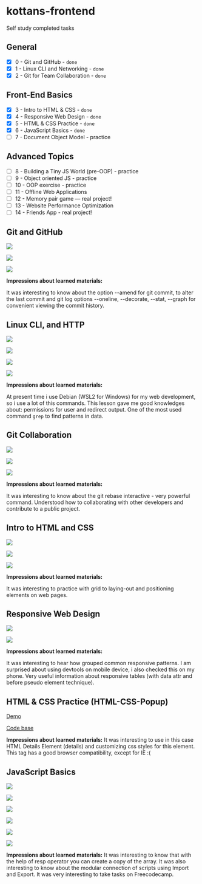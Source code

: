 # kottans-frontend
Self study completed tasks

## General
- [x] 0 - Git and GitHub - `done` 
- [x] 1 - Linux CLI and Networking - `done`
- [x] 2 - Git for Team Collaboration - `done`

## Front-End Basics
- [x] 3 - Intro to HTML & CSS - `done`
- [x] 4 - Responsive Web Design - `done`
- [x] 5 - HTML & CSS Practice - `done`
- [x] 6 - JavaScript Basics - `done`
- [ ] 7 - Document Object Model - practice

## Advanced Topics
- [ ] 8 - Building a Tiny JS World (pre-OOP) - practice
- [ ] 9 - Object oriented JS - practice
- [ ] 10 - OOP exercise - practice
- [ ] 11 - Offline Web Applications
- [ ] 12 - Memory pair game — real project!
- [ ] 13 - Website Performance Optimization
- [ ] 14 - Friends App - real project!

## Git and GitHub
![](task_git_basics/udacity-complete.png)

![](task_git_basics/learngitbranching-1.png)

![](task_git_basics/learngitbranching-2.png)

**Impressions about learned materials:**

It was interesting to know about the option --amend for git commit, to alter the last commit and git log options --oneline, --decorate, --stat, --graph for convenient viewing the commit history.

## Linux CLI, and HTTP
![](task_linux_cli/quiz-1.png)

![](task_linux_cli/quiz-2.png)

![](task_linux_cli/quiz-3.png)

![](task_linux_cli/quiz-4.png)

**Impressions about learned materials:**

At present time i use Debian (WSL2 for Windows) for my web development, so i use a lot of this commands. This lesson gave me good knowledges about: permissions for user and redirect output. One of the most used command `grep` to find patterns in data.

## Git Collaboration
![](task_git_collaboration/udacity-complete.png)

![](task_git_basics/learngitbranching-1.png)

![](task_git_basics/learngitbranching-2.png)

**Impressions about learned materials:**

It was interesting to know about the git rebase interactive - very powerful command. Understood how to collaborating with other developers and contribute to a public project.

## Intro to HTML and CSS
![](task_html_css_intro/udacity-complete.png)

![](task_html_css_intro/codecademy-1.png)

![](task_html_css_intro/codecademy-2.png)

**Impressions about learned materials:**

It was interesting to practice with grid to laying-out and positioning elements on web pages.

## Responsive Web Design
![](task_responsive_web_design/udacity-complete.png)

![](task_responsive_web_design/flexboxfroggy.png)

**Impressions about learned materials:**

It was interesting to hear how grouped common responsive patterns. I am surprised about using devtools on mobile device, i also checked this on my phone. Very useful information about responsive tables (with data attr and before pseudo element technique).

## HTML & CSS Practice (HTML-CSS-Popup)

[Demo](https://sablevector.github.io/myPortfolio/kottansFrontend/html_&_css_practice/)

[Code base](https://github.com/SableVector/myPortfolio/tree/main/kottansFrontend/html_%26_css_practice)

**Impressions about learned materials:**
It was interesting to use in this case HTML Details Element (details) and customizing css styles for this element. This tag has a good browser compatibility, except for IE :(

## JavaScript Basics

![](task_js_basics\js-basic.png)

![](task_js_basics\es6-chellenges.png)

![](task_js_basics\basic-data-structures.png)

![](task_js_basics\basic-algorithm-scripting.png)

![](task_js_basics\functional-programming.png)

![](task_js_basics\algorithm-scripting-challenges.png)

**Impressions about learned materials:**
It was interesting to know that with the help of resp operator you can create a copy of the array.
It was also interesting to know about the modular connection of scripts using Import and Export.
It was very interesting to take tasks on Freecodecamp.